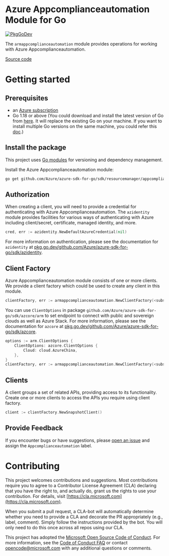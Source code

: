 # Azure Appcomplianceautomation Module for Go

[![PkgGoDev](https://pkg.go.dev/badge/github.com/Azure/azure-sdk-for-go/sdk/resourcemanager/appcomplianceautomation/armappcomplianceautomation)](https://pkg.go.dev/github.com/Azure/azure-sdk-for-go/sdk/resourcemanager/appcomplianceautomation/armappcomplianceautomation)

The `armappcomplianceautomation` module provides operations for working with Azure Appcomplianceautomation.

[Source code](https://github.com/Azure/azure-sdk-for-go/tree/main/sdk/resourcemanager/appcomplianceautomation/armappcomplianceautomation)

# Getting started

## Prerequisites

- an [Azure subscription](https://azure.microsoft.com/free/)
- Go 1.18 or above (You could download and install the latest version of Go from [here](https://go.dev/doc/install). It will replace the existing Go on your machine. If you want to install multiple Go versions on the same machine, you could refer this [doc](https://go.dev/doc/manage-install).)

## Install the package

This project uses [Go modules](https://github.com/golang/go/wiki/Modules) for versioning and dependency management.

Install the Azure Appcomplianceautomation module:

```sh
go get github.com/Azure/azure-sdk-for-go/sdk/resourcemanager/appcomplianceautomation/armappcomplianceautomation
```

## Authorization

When creating a client, you will need to provide a credential for authenticating with Azure Appcomplianceautomation.  The `azidentity` module provides facilities for various ways of authenticating with Azure including client/secret, certificate, managed identity, and more.

```go
cred, err := azidentity.NewDefaultAzureCredential(nil)
```

For more information on authentication, please see the documentation for `azidentity` at [pkg.go.dev/github.com/Azure/azure-sdk-for-go/sdk/azidentity](https://pkg.go.dev/github.com/Azure/azure-sdk-for-go/sdk/azidentity).

## Client Factory

Azure Appcomplianceautomation module consists of one or more clients. We provide a client factory which could be used to create any client in this module.

```go
clientFactory, err := armappcomplianceautomation.NewClientFactory(<subscription ID>, cred, nil)
```

You can use `ClientOptions` in package `github.com/Azure/azure-sdk-for-go/sdk/azcore/arm` to set endpoint to connect with public and sovereign clouds as well as Azure Stack. For more information, please see the documentation for `azcore` at [pkg.go.dev/github.com/Azure/azure-sdk-for-go/sdk/azcore](https://pkg.go.dev/github.com/Azure/azure-sdk-for-go/sdk/azcore).

```go
options := arm.ClientOptions {
    ClientOptions: azcore.ClientOptions {
        Cloud: cloud.AzureChina,
    },
}
clientFactory, err := armappcomplianceautomation.NewClientFactory(<subscription ID>, cred, &options)
```

## Clients

A client groups a set of related APIs, providing access to its functionality.  Create one or more clients to access the APIs you require using client factory.

```go
client := clientFactory.NewSnapshotClient()
```

## Provide Feedback

If you encounter bugs or have suggestions, please
[open an issue](https://github.com/Azure/azure-sdk-for-go/issues) and assign the `Appcomplianceautomation` label.

# Contributing

This project welcomes contributions and suggestions. Most contributions require
you to agree to a Contributor License Agreement (CLA) declaring that you have
the right to, and actually do, grant us the rights to use your contribution.
For details, visit [https://cla.microsoft.com](https://cla.microsoft.com).

When you submit a pull request, a CLA-bot will automatically determine whether
you need to provide a CLA and decorate the PR appropriately (e.g., label,
comment). Simply follow the instructions provided by the bot. You will only
need to do this once across all repos using our CLA.

This project has adopted the
[Microsoft Open Source Code of Conduct](https://opensource.microsoft.com/codeofconduct/).
For more information, see the
[Code of Conduct FAQ](https://opensource.microsoft.com/codeofconduct/faq/)
or contact [opencode@microsoft.com](mailto:opencode@microsoft.com) with any
additional questions or comments.